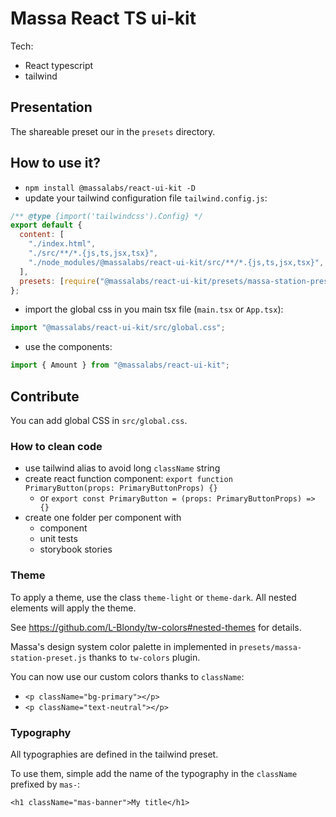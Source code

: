 # Massa React TS ui-kit

Tech:

- React typescript
- tailwind

## Presentation

The shareable preset our in the `presets` directory.

## How to use it?

- `npm install @massalabs/react-ui-kit -D`
- update your tailwind configuration file `tailwind.config.js`:

```js
/** @type {import('tailwindcss').Config} */
export default {
  content: [
    "./index.html",
    "./src/**/*.{js,ts,jsx,tsx}",
    "./node_modules/@massalabs/react-ui-kit/src/**/*.{js,ts,jsx,tsx}",
  ],
  presets: [require("@massalabs/react-ui-kit/presets/massa-station-preset.js")],
};
```

- import the global css in you main tsx file (`main.tsx` or `App.tsx`):

```ts
import "@massalabs/react-ui-kit/src/global.css";
```

- use the components:

```ts
import { Amount } from "@massalabs/react-ui-kit";
```

## Contribute

You can add global CSS in `src/global.css`.

### How to clean code

- use tailwind alias to avoid long `className` string
- create react function component: `export function PrimaryButton(props: PrimaryButtonProps) {}`
  - or `export const PrimaryButton = (props: PrimaryButtonProps) => {}`
- create one folder per component with
  - component
  - unit tests
  - storybook stories

### Theme

To apply a theme, use the class `theme-light` or `theme-dark`. All nested elements will apply the theme.

See <https://github.com/L-Blondy/tw-colors#nested-themes> for details.

Massa's design system color palette in implemented in `presets/massa-station-preset.js` thanks to `tw-colors` plugin.

You can now use our custom colors thanks to `className`:

- `<p className="bg-primary"></p>`
- `<p className="text-neutral"></p>`

### Typography

All typographies are defined in the tailwind preset.

To use them, simple add the name of the typography in the `className` prefixed by `mas-`:

`<h1 className="mas-banner">My title</h1>`

